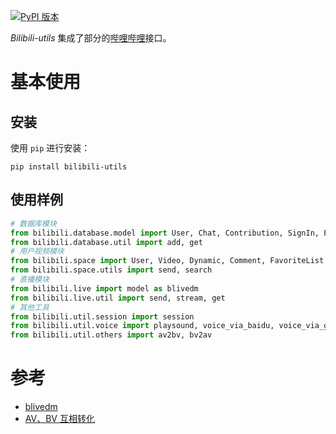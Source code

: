 [![PyPI 版本](https://badge.fury.io/py/bilibili-utils.svg)](https://pypi.org/project/bilibili-utils/)

*Bilibili-utils* 集成了部分的[哔哩哔哩](https://www.bilibili.com/)接口。

# 基本使用
## 安装
使用 `pip` 进行安装：
```shell
pip install bilibili-utils
```


## 使用样例
```python
# 数据库模块
from bilibili.database.model import User, Chat, Contribution, SignIn, Popularity, Follower
from bilibili.database.util import add, get
# 用户视频模块
from bilibili.space import User, Video, Dynamic, Comment, FavoriteList
from bilibili.space.utils import send, search
# 直播模块
from bilibili.live import model as blivedm
from bilibili.live.util import send, stream, get
# 其他工具
from bilibili.util.session import session
from bilibili.util.voice import playsound, voice_via_baidu, voice_via_google, music
from bilibili.util.others import av2bv, bv2av
```



# 参考
- [blivedm](https://github.com/xfgryujk/blivedm)
- [AV、BV 互相转化](https://www.zhihu.com/question/381784377/answer/1099438784)
